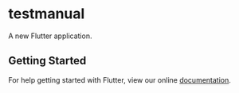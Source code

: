# testmanual

A new Flutter application.

## Getting Started

For help getting started with Flutter, view our online
[documentation](https://flutter.io/).
